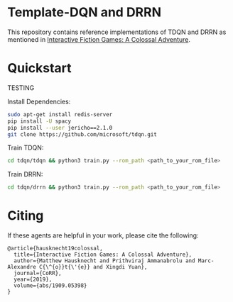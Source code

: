 # Template-DQN and DRRN

This repository contains reference implementations of TDQN and DRRN as mentioned in [Interactive Fiction Games: A Colossal Adventure](https://arxiv.org/abs/1909.05398).

# Quickstart
TESTING

Install Dependencies:
```bash
sudo apt-get install redis-server
pip install -U spacy
pip install --user jericho==2.1.0
git clone https://github.com/microsoft/tdqn.git
```

Train TDQN:
```bash
cd tdqn/tdqn && python3 train.py --rom_path <path_to_your_rom_file>
```

Train DRRN:
```bash
cd tdqn/drrn && python3 train.py --rom_path <path_to_your_rom_file>
```

# Citing

If these agents are helpful in your work, please cite the following:

```
@article{hausknecht19colossal,
  title={Interactive Fiction Games: A Colossal Adventure},
  author={Matthew Hausknecht and Prithviraj Ammanabrolu and Marc-Alexandre C{\^{o}}t{\'{e}} and Xingdi Yuan},
  journal={CoRR},
  year={2019},
  volume={abs/1909.05398}
}
```
